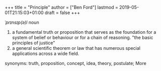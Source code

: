 +++
title = "Principle"
author = ["Ben Ford"]
lastmod = 2019-05-01T21:15:03+01:00
draft = false
+++

_ˈprɪnsɪp(ə)l_
noun

1.  a fundamental truth or proposition that serves as the foundation for a system
    of belief or behaviour or for a chain of reasoning. "the basic principles of
    justice"
2.  a general scientific theorem or law that has numerous special applications
    across a wide field.

synonyms:	truth, proposition, concept, idea, theory, postulate; More
